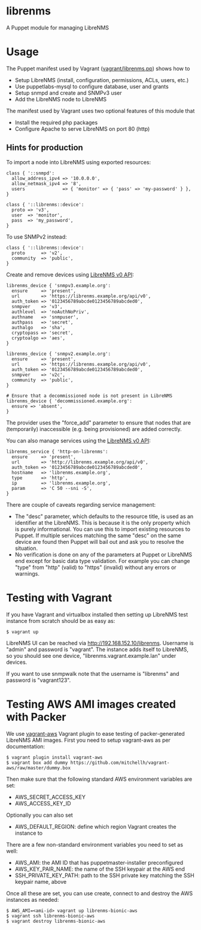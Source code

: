 # librenms

A Puppet module for managing LibreNMS

# Usage

The Puppet manifest used by Vagrant
([vagrant/librenms.pp](vagrant/librenms.pp)) shows how to

* Setup LibreNMS (install, configuration, permissions, ACLs, users, etc.)
* Use puppetlabs-mysql to configure database, user and grants
* Setup snmpd and create and SNMPv3 user
* Add the LibreNMS node to LibreNMS

The manifest used by Vagrant uses two optional features of this module that

* Install the required php packages
* Configure Apache to serve LibreNMS on port 80 (http)

## Hints for production

To import a node into LibreNMS using exported resources:

    class { '::snmpd':
      allow_address_ipv4 => '10.0.0.0',
      allow_netmask_ipv4 => '8',
      users              => { 'monitor' => { 'pass' => 'my-password' } },
    }
    
    class { '::librenms::device':
      proto => 'v3',
      user  => 'monitor',
      pass  => 'my_password',
    }

To use SNMPv2 instead:

    class { '::librenms::device':
      proto      => 'v2',
      community  => 'public',
    }

Create and remove devices using [LibreNMS v0 API](https://docs.librenms.org/API/Devices/):

    librenms_device { 'snmpv3.example.org':
      ensure     => 'present',
      url        => 'https://librenms.example.org/api/v0',
      auth_token => '0123456789abcde0123456789abcded0',
      snmpver    => 'v3',
      authlevel  => 'noAuthNoPriv',
      authname   => 'snmpuser',
      authpass   => 'secret',
      authalgo   => 'sha',
      cryptopass => 'secret',
      cryptoalgo => 'aes',
    }
    
    librenms_device { 'snmpv2.example.org':
      ensure     => 'present',
      url        => 'https://librenms.example.org/api/v0',
      auth_token => '0123456789abcde0123456789abcded0',
      snmpver    => 'v2c',
      community  => 'public',
    }
    
    # Ensure that a decommissioned node is not present in LibreNMS
    librenms_device { 'decommissioned.example.org':
      ensure => 'absent',
    }

The provider uses the "force_add" parameter to ensure that nodes that are
(temporarily) inaccessible (e.g. being provisioned) are added correctly.

You can also manage services using the [LibreNMS v0 API](https://docs.librenms.org/API/Services/):

    librenms_service { 'http-on-librenms':
      ensure     => 'present',
      url        => 'http://librenms.example.org/api/v0',
      auth_token => '0123456789abcde0123456789abcded0',
      hostname   => 'librenms.example.org',
      type       => 'http',
      ip         => 'librenms.example.org',
      param      => 'C 50 --sni -S',
    }

There are couple of caveats regarding service management:

* The "desc" parameter, which defaults to the resource title, is used as an identifier at the LibreNMS. This is because it is the only property which is purely informational. You can use this to import existing resources to Puppet. If multiple services matching the same "desc" on the same device are found then Puppet will bail out and ask you to resolve the situation.
* No verification is done on any of the parameters at Puppet or LibreNMS end except for basic data type validation. For example you can change "type" from "http" (valid) to "https" (invalid) without any errors or warnings.

# Testing with Vagrant

If you have Vagrant and virtualbox installed then setting up LibreNMS test
instance from scratch should be as easy as:

    $ vagrant up

LibreNMS UI can be reached via http://192.168.152.10/librenms. Username is
"admin" and password is "vagrant". The instance adds itself to LibreNMS, so you should see
one device, "librenms.vagrant.example.lan" under devices.

If you want to use snmpwalk note that the username is "librenms" and password
is "vagrant123".

# Testing AWS AMI images created with Packer

We use [vagrant-aws](https://github.com/mitchellh/vagrant-aws) Vagrant plugin
to ease testing of packer-generated LibreNMS AMI images. First you need to
setup vagrant-aws as per documentation:

    $ vagrant plugin install vagrant-aws
    $ vagrant box add dummy https://github.com/mitchellh/vagrant-aws/raw/master/dummy.box

Then make sure that the following standard AWS environment variables are set:

* AWS_SECRET_ACCESS_KEY
* AWS_ACCESS_KEY_ID

Optionally you can also set

* AWS_DEFAULT_REGION: define which region Vagrant creates the instance to

There are a few non-standard environment variables you need to set as well:

* AWS_AMI: the AMI ID that has puppetmaster-installer preconfigured
* AWS_KEY_PAIR_NAME: the name of the SSH keypair at the AWS end
* SSH_PRIVATE_KEY_PATH: path to the SSH private key matching the SSH keypair name, above

Once all these are set, you can use create, connect to and destroy the AWS instances as needed:

    $ AWS_AMI=<ami-id> vagrant up librenms-bionic-aws
    $ vagrant ssh librenms-bionic-aws
    $ vagrant destroy librenms-bionic-aws
